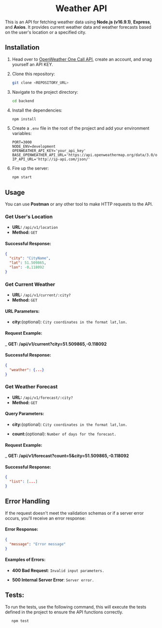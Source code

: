 <h1 align="center">Weather API</h1>

This is an API for fetching weather data using **Node.js (v16.9.1)**, **Express**, and **Axios**. It provides current weather data and weather forecasts based on the user's location or a specified city.

## Installation

1. Head over to [OpenWeather One Call API](https://openweathermap.org/api/one-call-3), create an account, and snag yourself an API KEY.
2. Clone this repository:

    ```bash
    git clone <REPOSITORY_URL>
    ```

3. Navigate to the project directory:

    ```bash
    cd backend
    ```

4. Install the dependencies:

    ```bash
    npm install
    ```

5. Create a `.env` file in the root of the project and add your environment variables:

    ```plaintext
    PORT=3000
    NODE_ENV=development
    OPENWEATHER_API_KEY='your_api_key'
    BASE_OPENWEATHER_API_URL='https://api.openweathermap.org/data/3.0/onecall'
    IP_API_URL='http://ip-api.com/json/'
    ```

6. Fire up the server:

    ```bash
    npm start
    ```

## Usage

You can use **Postman** or any other tool to make HTTP requests to the API.

### Get User's Location

- **URL:** `/api/v1/location`
- **Method:** `GET`

#### Successful Response:

```json
{
  "city": "CityName",
  "lat": 51.509865,
  "lon": -0.118092
}
```

### Get Current Weather

- **URL:** `/api/v1/current/:city?`
- **Method:** `GET`

#### URL Parameters:

- **city:**(optional): `City coordinates in the format lat,lon.`

#### Request Example:

_ **GET: /api/v1/current?city=51.509865,-0.118092**

#### Successful Response:
```json
{
  "weather": {...}
}
```
### Get Weather Forecast

- **URL:** `/api/v1/forecast/:city?`
- **Method:** `GET`

#### Query Parameters:

- **city:**(optional): `City coordinates in the format lat,lon.`

- **count:**(optional): `Number of days for the forecast.`

#### Request Example:

_ **GET: /api/v1/forecast?count=5&city=51.509865,-0.118092**

#### Successful Response:
```json
{
  "list": [...]
}
```

## Error Handling

If the request doesn't meet the validation schemas or if a server error occurs, you'll receive an error response:

#### Error Response:

```json
{
  "message": "Error message"
}
```

#### Examples of Errors:

- **400 Bad Request**: `Invalid input parameters.`

- **500 Internal Server Error**: `Server error.`

## Tests:

To run the tests, use the following command, this will execute the tests defined in the project to ensure the API functions correctly.

 ```bash
    npm test
 ```
